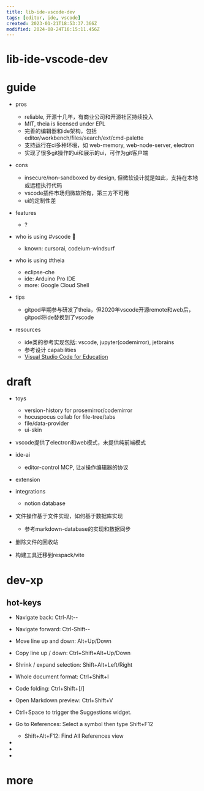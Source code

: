 ```yaml
---
title: lib-ide-vscode-dev
tags: [editor, ide, vscode]
created: 2023-01-21T18:53:37.366Z
modified: 2024-08-24T16:15:11.456Z
---
```


# lib-ide-vscode-dev

# guide

- pros
  - reliable, 开源十几年，有商业公司和开源社区持续投入
  - MIT, theia is licensed under EPL
  - 完善的编辑器和ide架构，包括 editor/workbench/files/search/ext/cmd-palette
  - 支持运行在ci多种环境，如 web-memory, web-node-server, electron
  - 实现了很多git操作的ui和展示的ui，可作为git客户端

- cons
  - insecure/non-sandboxed by design, 但微软设计就是如此，支持在本地或远程执行代码
  - vscode插件市场归微软所有，第三方不可用
  - ui的定制性差

- features
  - ?

- who is using #vscode 💠
  - known: cursorai, codeium-windsurf

- who is using #theia
  - eclipse-che
  - ide: Arduino Pro IDE
  - more: Google Cloud Shell

- tips
  - gitpod早期参与研发了theia，但2020年vscode开源remote和web后，gitpod将ide替换到了vscode

- resources
  - ide类的参考实现包括: vscode, jupyter(codemirror), jetbrains
  - 参考设计 capabilities
  - [Visual Studio Code for Education](https://vscodeedu.com/)
# draft
- toys
  - version-history for prosemirror/codemirror
  - hocuspocus collab for file-tree/tabs
  - file/data-provider
  - ui-skin

- vscode提供了electron和web模式，未提供纯前端模式

- ide-ai
  - editor-control MCP, 让ai操作编辑器的协议
- extension
- integrations
  - notion database

- 文件操作基于文件实现，如何基于数据库实现
  - 参考markdown-database的实现和数据同步
- 删除文件的回收站

- 构建工具迁移到respack/vite
# dev-xp

## hot-keys

- Navigate back:     Ctrl-Alt--
- Navigate forward:  Ctrl-Shift--

- Move line up and down: Alt+Up/Down
- Copy line up / down: Ctrl+Shift+Alt+Up/Down
- Shrink / expand selection: Shift+Alt+Left/Right

- Whole document format: Ctrl+Shift+I

- Code folding: Ctrl+Shift+[/]

- Open Markdown preview: Ctrl+Shift+V

- Ctrl+Space to trigger the Suggestions widget.

- Go to References: Select a symbol then type Shift+F12
  - Shift+Alt+F12: Find All References view

- 
- 
- 

# more
